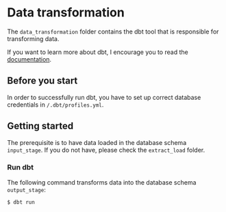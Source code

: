 # Data transformation

The `data_transformation` folder contains the dbt tool that is responsible for transforming data.

If you want to learn more about dbt, I encourage you to read the [documentation](https://docs.getdbt.com/).

## Before you start

In order to successfully run dbt, you have to set up correct database credentials in `/.dbt/profiles.yml`.

## Getting started

The prerequisite is to have data loaded in the database schema `input_stage`. If you do not have, please check the `extract_load` folder.

### Run dbt

The following command transforms data into the database schema `output_stage`:

```dbt
$ dbt run
```
